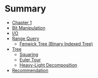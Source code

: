 # Summary

- [Chapter 1](./chapter_1.md)
- [Bit Manipulation](./bit.md)
- [I/O](./fast_io.md)
- [Range Query]()
  - [Fenwick Tree (Binary Indexed Tree)](./range_query/fenwick.md)
- [Tree]()
  - [Squaring](./tree/squaring.md)
  - [Euler Tour](./tree/euler_tour.md)
  - [Heavy-Light Decomposition]()
- [Recommendation](./recommend.md)
